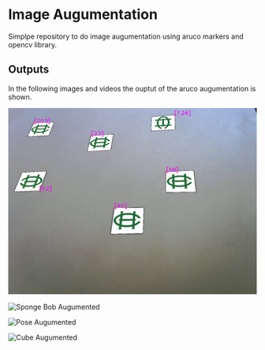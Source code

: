 # Image Augumentation

Simplpe repository to do image augumentation using aruco markers and opencv library.

## Outputs

In the following images and videos the ouptut of the aruco augumentation is shown.

![Static Image](./data/static.jpg)

![Sponge Bob Augumented](./data/aug_sponge_bob.gif)

![Pose Augumented](./data/aug_pose.gif)

![Cube Augumented](./data/aug_cube.gif)
